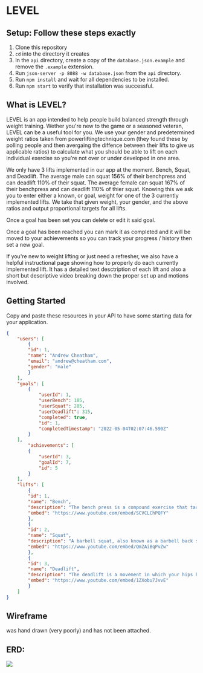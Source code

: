 # LEVEL

## Setup: Follow these steps exactly

1. Clone this repository
1. `cd` into the directory it creates
1. In the `api` directory, create a copy of the `database.json.example` and remove the `.example` extension.
1. Run `json-server -p 8088 -w database.json` from the `api` directory.
1. Run `npm install` and wait for all dependencies to be installed.
1. Run `npm start` to verify that installation was successful.


## What is LEVEL?

LEVEL is an app intended to help people build balanced strength through weight training.  Wether you're new to the game or a seasoned veteran, LEVEL can be a useful tool for you.  We use your gender and predetermined weight ratios taken from powerliftingtechnique.com (they found these by polling people and then avergaing the diffence between their lifts to give us applicable ratios) to calculate what you should be able to lift on each individual exercise so you're not over or under developed in one area.

We only have 3 lifts implemented in our app at the moment.  Bench, Squat, and Deadlift.  The average male can squat 156% of their benchpress and can deadlift 110% of their squat.  The average female can squat 167% of their benchpress and can deadlift 110% of thier squat.  Knowing this we ask you to enter either a known, or goal, weight for one of the 3 currently implemented lifts.  We take that given weight, your gender, and the above ratios and output proportional targets for all lifts.

Once a goal has been set you can delete or edit it said goal.

Once a goal has been reached you can mark it as completed and it will be moved to your achievements so you can track your progress / history then set a new goal.

If you're new to weight lifting or just need a refresher, we also have a helpful instructional page showing how to properly do each currently implemented lift. It has a detailed text desctription of each lift and also a short but descriptive video breaking down the proper set up and motions involved.

## Getting Started

Copy and paste these resources in your API to have some starting data for your application.

```json
{
    "users": [
        {
        "id": 1,
        "name": "Andrew Cheatham",
        "email": "andrew@cheatham.com",
        "gender": "male"
        }
    ],
    "goals": [
        {
            "userId": 1,
            "userBench": 185,
            "userSquat": 285,
            "userDeadlift": 315,
            "completed": true,
            "id": 1,
            "completedTimestamp": "2022-05-04T02:07:46.590Z"
        }
    ],
        "achievements": [
        {
            "userId": 3,
            "goalId": 7,
            "id": 5
        }
    ],
    "lifts": [
        {
        "id": 1,
        "name": "Bench",
        "description": "The bench press is a compound exercise that targets the muscles of the upper body. It involves lying on a bench and pressing weight upward using either a barbell or a pair of dumbbells. During a bench press, you lower the weight down to chest level and then press upwards while extending your arms.",
        "embed": "https://www.youtube.com/embed/SCVCLChPQFY"
        },
        {
        "id": 2,
        "name": "Squat",
        "description": "A barbell squat, also known as a barbell back squat, is a compound exercise that activates muscle groups throughout your lower body, including your hamstrings, glutes, and lower back muscles.",
        "embed": "https://www.youtube.com/embed/QmZAiBqPvZw"
        },
        {
        "id": 3,
        "name": "Deadlift",
        "description": "The deadlift is a movement in which your hips hinge backward to lower down and pick up a weighted barbell or kettlebell from the floor. Your back is flat throughout the movement. Some benefits of performing deadlifts include strengthening and gaining more definition in your upper and lower back, glutes, and hamstrings.",
        "embed": "https://www.youtube.com/embed/1ZXobu7JvvE"
        }
    ]
}
```


## Wireframe 
was hand drawn (very poorly) and has not been attached.


## ERD:
<img src={./images/ERD.png}/>

